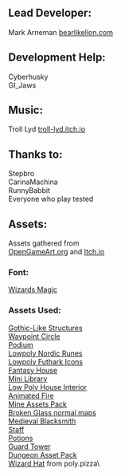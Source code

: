 ## Lead Developer:
Mark Arneman [bearlikelion.com](https://bearlikelion.com)

## Development Help:
Cyberhusky\
GI_Jaws

## Music:
Troll Lyd [troll-lyd.itch.io](https://troll-lyd.itch.io/)

## Thanks to:
Stepbro\
CarinaMachina\
RunnyBabbit\
Everyone who play tested

## Assets:
Assets gathered from \
[OpenGameArt.org](https://opengameart.org/) and [Itch.io](https://itch.io/)

### Font:
[Wizards Magic](https://www.dafont.com/wizards-magic.font)

### Assets Used:
[Gothic-Like Structures](https://loafbrr.itch.io/gothic-like-structures)\
[Waypoint Circle](https://opengameart.org/content/way-point-circle)\
[Podium](https://opengameart.org/content/podium)\
[Lowpoly Nordic Runes](https://opengameart.org/content/lowpoly-nordic-runes-icons)\
[Lowpoly Futhark Icons](https://opengameart.org/content/lowpoly-futhark-icons)\
[Fantasy House](https://comic-and-sons.itch.io/low-poly-fantasy-house)\
[Mini Library](https://opengameart.org/content/mini-library)\
[Low Poly House Interior](https://opengameart.org/content/low-poly-house-interior)\
[Animated Fire](https://opengameart.org/content/animated-fires)\
[Mine Assets Pack](https://opengameart.org/content/free-mine-assets-pack)\
[Broken Glass normal maps](https://opengameart.org/content/broken-glass-batch-of-7-seamless-textures-with-normalmaps)\
[Medieval Blacksmith](https://opengameart.org/content/medieval-blacksmith-interior)\
[Staff](https://opengameart.org/content/staff-1)\
[Potions](https://opengameart.org/content/potions)\
[Guard Tower](https://opengameart.org/content/guard-tower)\
[Dungeon Asset Pack](https://arill-studio.itch.io/dungeon-asset-pack)\
[Wizard Hat](https://poly.pizza/m/7VVumyY7L_u) from poly.pizza\
